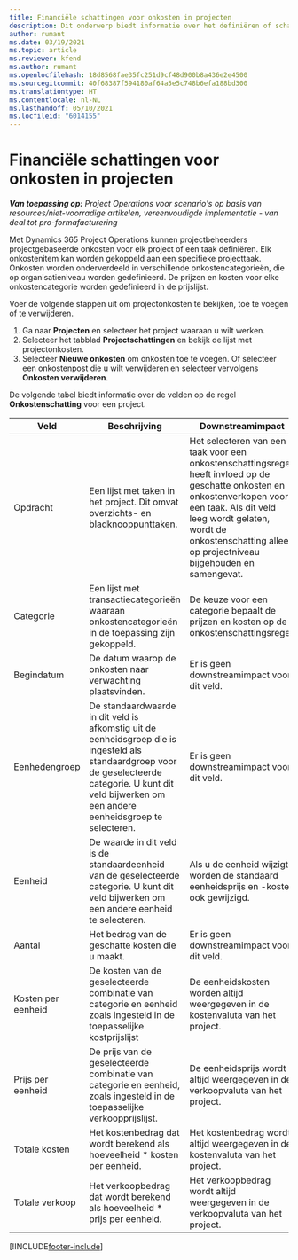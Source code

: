 ```yaml
---
title: Financiële schattingen voor onkosten in projecten
description: Dit onderwerp biedt informatie over het definiëren of schatten van projectgebaseerde onkosten.
author: rumant
ms.date: 03/19/2021
ms.topic: article
ms.reviewer: kfend
ms.author: rumant
ms.openlocfilehash: 18d8568fae35fc251d9cf48d900b8a436e2e4500
ms.sourcegitcommit: 40f68387f594180af64a5e5c748b6efa188bd300
ms.translationtype: HT
ms.contentlocale: nl-NL
ms.lasthandoff: 05/10/2021
ms.locfileid: "6014155"
---
```

# <a name="financial-estimates-for-expenses-on-projects"></a>Financiële schattingen voor onkosten in projecten
_**Van toepassing op:** Project Operations voor scenario's op basis van resources/niet-voorradige artikelen, vereenvoudigde implementatie - van deal tot pro-formafacturering_

Met Dynamics 365 Project Operations kunnen projectbeheerders projectgebaseerde onkosten voor elk project of een taak definiëren. Elk onkostenitem kan worden gekoppeld aan een specifieke projecttaak. Onkosten worden onderverdeeld in verschillende onkostencategorieën, die op organisatieniveau worden gedefinieerd. De prijzen en kosten voor elke onkostencategorie worden gedefinieerd in de prijslijst. 

Voer de volgende stappen uit om projectonkosten te bekijken, toe te voegen of te verwijderen.

1. Ga naar **Projecten** en selecteer het project waaraan u wilt werken.
2. Selecteer het tabblad **Projectschattingen** en bekijk de lijst met projectonkosten.
3. Selecteer **Nieuwe onkosten** om onkosten toe te voegen. Of selecteer een onkostenpost die u wilt verwijderen en selecteer vervolgens **Onkosten verwijderen**.

De volgende tabel biedt informatie over de velden op de regel **Onkostenschatting** voor een project. 

| **Veld** | **Beschrijving** | **Downstreamimpact** |
| --- | --- | --- |
| Opdracht | Een lijst met taken in het project. Dit omvat overzichts- en bladknooppunttaken. | Het selecteren van een taak voor een onkostenschattingsregel heeft invloed op de geschatte onkosten en onkostenverkopen voor een taak. Als dit veld leeg wordt gelaten, wordt de onkostenschatting alleen op projectniveau bijgehouden en samengevat. |
| Categorie | Een lijst met transactiecategorieën waaraan onkostencategorieën in de toepassing zijn gekoppeld. | De keuze voor een categorie bepaalt de prijzen en kosten op de onkostenschattingsregel. |
| Begindatum | De datum waarop de onkosten naar verwachting plaatsvinden. | Er is geen downstreamimpact voor dit veld. |
| Eenhedengroep | De standaardwaarde in dit veld is afkomstig uit de eenheidsgroep die is ingesteld als standaardgroep voor de geselecteerde categorie. U kunt dit veld bijwerken om een andere eenheidsgroep te selecteren. | Er is geen downstreamimpact voor dit veld. |
| Eenheid | De waarde in dit veld is de standaardeenheid van de geselecteerde categorie. U kunt dit veld bijwerken om een andere eenheid te selecteren. | Als u de eenheid wijzigt, worden de standaard eenheidsprijs en -kosten ook gewijzigd. |
| Aantal | Het bedrag van de geschatte kosten die u maakt. | Er is geen downstreamimpact voor dit veld. |
| Kosten per eenheid | De kosten van de geselecteerde combinatie van categorie en eenheid zoals ingesteld in de toepasselijke kostprijslijst | De eenheidskosten worden altijd weergegeven in de kostenvaluta van het project. |
| Prijs per eenheid | De prijs van de geselecteerde combinatie van categorie en eenheid, zoals ingesteld in de toepasselijke verkoopprijslijst. | De eenheidsprijs wordt altijd weergegeven in de verkoopvaluta van het project. |
| Totale kosten | Het kostenbedrag dat wordt berekend als hoeveelheid \* kosten per eenheid.| Het kostenbedrag wordt altijd weergegeven in de kostenvaluta van het project. |
| Totale verkoop | Het verkoopbedrag dat wordt berekend als hoeveelheid \* prijs per eenheid. | Het verkoopbedrag wordt altijd weergegeven in de verkoopvaluta van het project. |


[!INCLUDE[footer-include](../includes/footer-banner.md)]
